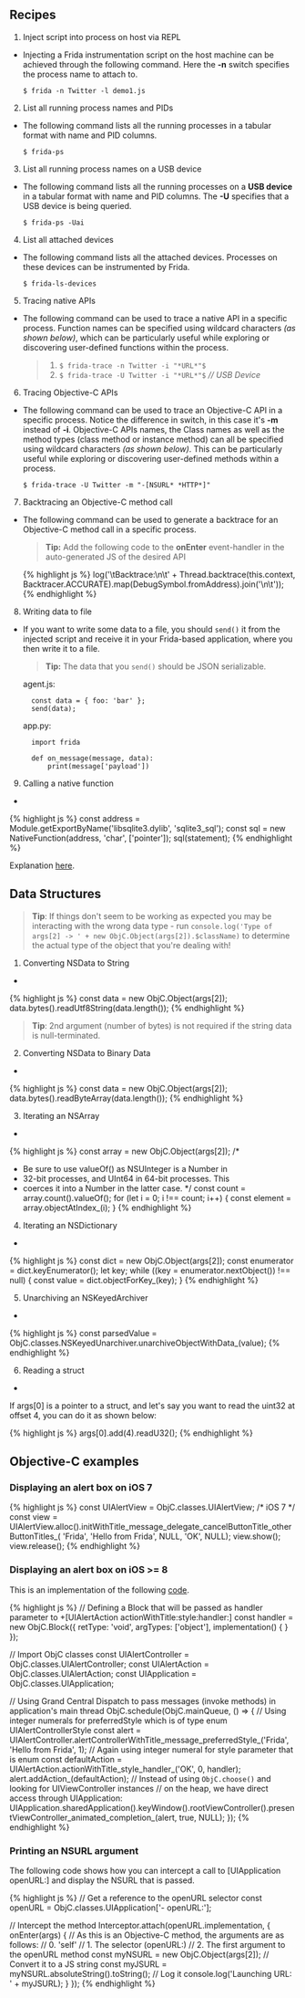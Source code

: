 ## Recipes

1. Inject script into process on host via REPL
-
    Injecting a Frida instrumentation script on the host machine can be achieved
    through the following command. Here the **-n** switch specifies the process
    name to attach to.

    `$ frida -n Twitter -l demo1.js`

2. List all running process names and PIDs
-
    The following command lists all the running processes in a tabular format
    with name and PID columns.

    `$ frida-ps`

3. List all running process names on a USB device
-
    The following command lists all the running processes on a **USB device** in
    a tabular format with name and PID columns. The **-U** specifies that a USB
    device is being queried.

    `$ frida-ps -Uai`

4. List all attached devices
-
    The following command lists all the attached devices. Processes on these
    devices can be instrumented by Frida.

    `$ frida-ls-devices`

5. Tracing native APIs
-
    The following command can be used to trace a native API in a specific
    process. Function names can be specified using wildcard characters
    *(as shown below)*, which can be particularly useful while exploring or
    discovering user-defined functions within the process.

    >1. `$ frida-trace -n Twitter -i "*URL*"$`
    >2. `$ frida-trace -U Twitter -i "*URL*"$` *// USB Device*

6. Tracing Objective-C APIs
-
    The following command can be used to trace an Objective-C API in a specific
    process. Notice the difference in switch, in this case it's **-m** instead
    of **-i**. Objective-C APIs names, the Class names as well as the method
    types (class method or instance method) can all be specified using wildcard
    characters *(as shown below)*. This can be particularly useful while
    exploring or discovering user-defined methods within a process.

    `$ frida-trace -U Twitter -m "-[NSURL* *HTTP*]"`

7. Backtracing an Objective-C method call
-
    The following command can be used to generate a backtrace for an Objective-C
    method call in a specific process.

    >**Tip:** Add the following code to the **onEnter** event-handler in the
    auto-generated JS of the desired API

    {% highlight js %}
    log('\tBacktrace:\n\t' + Thread.backtrace(this.context, Backtracer.ACCURATE).map(DebugSymbol.fromAddress).join('\n\t'));
    {% endhighlight %}

8. Writing data to file
-
    If you want to write some data to a file, you should ```send()``` it from the
    injected script and receive it in your Frida-based application, where you then
    write it to a file.

    > **Tip:** The data that you ```send()``` should be JSON serializable.

    agent.js:

        const data = { foo: 'bar' };
        send(data);

    app.py:

        import frida

        def on_message(message, data):
            print(message['payload'])

9. Calling a native function
-

{% highlight js %}
const address = Module.getExportByName('libsqlite3.dylib', 'sqlite3_sql');
const sql = new NativeFunction(address, 'char', ['pointer']);
sql(statement);
{% endhighlight %}

Explanation [here](https://gist.github.com/dpnishant/c7c6b47ebfd8cd671ecf).

## Data Structures

>**Tip**: If things don't seem to be working as expected you may be interacting with the wrong data type - run `console.log('Type of args[2] -> ' + new ObjC.Object(args[2]).$className)` to determine the actual type of the object that you're dealing with!

1. Converting NSData to String
-

{% highlight js %}
const data = new ObjC.Object(args[2]);
data.bytes().readUtf8String(data.length());
{% endhighlight %}

>**Tip**: 2nd argument (number of bytes) is not required if the string data is null-terminated.

2. Converting NSData to Binary Data
-

{% highlight js %}
const data = new ObjC.Object(args[2]);
data.bytes().readByteArray(data.length());
{% endhighlight %}

3. Iterating an NSArray
-

{% highlight js %}
const array = new ObjC.Object(args[2]);
/*
 * Be sure to use valueOf() as NSUInteger is a Number in
 * 32-bit processes, and UInt64 in 64-bit processes. This
 * coerces it into a Number in the latter case.
 */
const count = array.count().valueOf();
for (let i = 0; i !== count; i++) {
  const element = array.objectAtIndex_(i);
}
{% endhighlight %}

4. Iterating an NSDictionary
-

{% highlight js %}
const dict = new ObjC.Object(args[2]);
const enumerator = dict.keyEnumerator();
let key;
while ((key = enumerator.nextObject()) !== null) {
  const value = dict.objectForKey_(key);
}
{% endhighlight %}

5. Unarchiving an NSKeyedArchiver
-

{% highlight js %}
const parsedValue = ObjC.classes.NSKeyedUnarchiver.unarchiveObjectWithData_(value);
{% endhighlight %}

6. Reading a struct
-
If args[0] is a pointer to a struct, and let's say you want to read the uint32
at offset 4, you can do it as shown below:

{% highlight js %}
args[0].add(4).readU32();
{% endhighlight %}

## Objective-C examples

### Displaying an alert box on iOS 7

{% highlight js %}
const UIAlertView = ObjC.classes.UIAlertView; /* iOS 7 */
const view = UIAlertView.alloc().initWithTitle_message_delegate_cancelButtonTitle_otherButtonTitles_(
    'Frida',
    'Hello from Frida',
    NULL,
    'OK',
    NULL);
view.show();
view.release();
{% endhighlight %}

### Displaying an alert box on iOS >= 8

This is an implementation of the following
[code](https://developer.apple.com/library/ios/documentation/UIKit/Reference/UIAlertController_class/).

{% highlight js %}
// Defining a Block that will be passed as handler parameter to +[UIAlertAction actionWithTitle:style:handler:]
const handler = new ObjC.Block({
  retType: 'void',
  argTypes: ['object'],
  implementation() {
  }
});

// Import ObjC classes
const UIAlertController = ObjC.classes.UIAlertController;
const UIAlertAction = ObjC.classes.UIAlertAction;
const UIApplication = ObjC.classes.UIApplication;

// Using Grand Central Dispatch to pass messages (invoke methods) in application's main thread
ObjC.schedule(ObjC.mainQueue, () => {
  // Using integer numerals for preferredStyle which is of type enum UIAlertControllerStyle
  const alert = UIAlertController.alertControllerWithTitle_message_preferredStyle_('Frida', 'Hello from Frida', 1);
  // Again using integer numeral for style parameter that is enum
  const defaultAction = UIAlertAction.actionWithTitle_style_handler_('OK', 0, handler);
  alert.addAction_(defaultAction);
  // Instead of using `ObjC.choose()` and looking for UIViewController instances
  // on the heap, we have direct access through UIApplication:
  UIApplication.sharedApplication().keyWindow().rootViewController().presentViewController_animated_completion_(alert, true, NULL);
});
{% endhighlight %}

### Printing an NSURL argument

The following code shows how you can intercept a call to [UIApplication openURL:] and display the NSURL that is passed.

{% highlight js %}
// Get a reference to the openURL selector
const openURL = ObjC.classes.UIApplication['- openURL:'];

// Intercept the method
Interceptor.attach(openURL.implementation, {
  onEnter(args) {
    // As this is an Objective-C method, the arguments are as follows:
    // 0. 'self'
    // 1. The selector (openURL:)
    // 2. The first argument to the openURL method
    const myNSURL = new ObjC.Object(args[2]);
    // Convert it to a JS string
    const myJSURL = myNSURL.absoluteString().toString();
    // Log it
    console.log('Launching URL: ' + myJSURL);
  }
});
{% endhighlight %}

